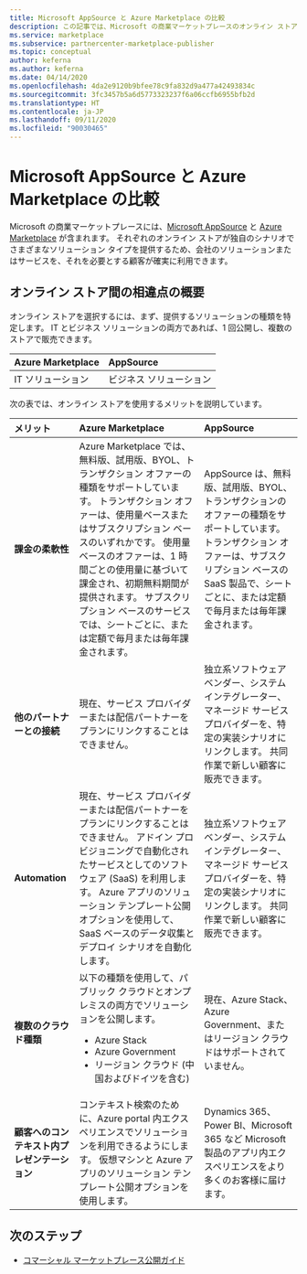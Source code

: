 ```yaml
---
title: Microsoft AppSource と Azure Marketplace の比較
description: この記事では、Microsoft の商業マーケットプレースのオンライン ストア (Microsoft AppSource と Azure Marketplace) の違いについて説明します。
ms.service: marketplace
ms.subservice: partnercenter-marketplace-publisher
ms.topic: conceptual
author: keferna
ms.author: keferna
ms.date: 04/14/2020
ms.openlocfilehash: 4da2e9120b9bfee78c9fa832d9a477a42493834c
ms.sourcegitcommit: 3fc3457b5a6d5773323237f6a06ccfb6955bfb2d
ms.translationtype: HT
ms.contentlocale: ja-JP
ms.lasthandoff: 09/11/2020
ms.locfileid: "90030465"
---
```

# <a name="comparing-microsoft-appsource-and-azure-marketplace"></a>Microsoft AppSource と Azure Marketplace の比較

Microsoft の商業マーケットプレースには、[Microsoft AppSource](https://appsource.microsoft.com) と [Azure Marketplace](https://azuremarketplace.microsoft.com) が含まれます。 それぞれのオンライン ストアが独自のシナリオでさまざまなソリューション タイプを提供するため、会社のソリューションまたはサービスを、それを必要とする顧客が確実に利用できます。

## <a name="understanding-the-differences-between-online-stores"></a>オンライン ストア間の相違点の概要

オンライン ストアを選択するには、まず、提供するソリューションの種類を特定します。 IT とビジネス ソリューションの両方であれば、1 回公開し、複数のストアで販売できます。

| Azure Marketplace | AppSource |
|:--- |:--- |
| IT ソリューション | ビジネス ソリューション |

次の表では、オンライン ストアを使用するメリットを説明しています。

| メリット | Azure Marketplace | AppSource |
|:--- |:--- | :--- |
| **課金の柔軟性** | Azure Marketplace では、無料版、試用版、BYOL、トランザクション オファーの種類をサポートしています。 トランザクション オファーは、使用量ベースまたはサブスクリプション ベースのいずれかです。 使用量ベースのオファーは、1 時間ごとの使用量に基づいて課金され、初期無料期間が提供されます。 サブスクリプション ベースのサービスでは、シートごとに、または定額で毎月または毎年課金されます。| AppSource は、無料版、試用版、BYOL、トランザクションのオファーの種類をサポートしています。 トランザクション オファーは、サブスクリプション ベースの SaaS 製品で、シートごとに、または定額で毎月または毎年課金されます。 |
|**他のパートナーとの接続**  | 現在、サービス プロバイダーまたは配信パートナーをプランにリンクすることはできません。 | 独立系ソフトウェア ベンダー、システム インテグレーター、マネージド サービス プロバイダーを、特定の実装シナリオにリンクします。 共同作業で新しい顧客に販売できます。 |
| **Automation** | 現在、サービス プロバイダーまたは配信パートナーをプランにリンクすることはできません。 アドイン プロビジョニングで自動化されたサービスとしてのソフトウェア (SaaS) を利用します。 Azure アプリのソリューション テンプレート公開オプションを使用して、SaaS ベースのデータ収集とデプロイ シナリオを自動化します。 | 独立系ソフトウェア ベンダー、システム インテグレーター、マネージド サービス プロバイダーを、特定の実装シナリオにリンクします。 共同作業で新しい顧客に販売できます。 |
| **複数のクラウド種類** | 以下の種類を使用して、パブリック クラウドとオンプレミスの両方でソリューションを公開します。<ul> <li>Azure Stack</li> <li>Azure Government</li> <li>リージョン クラウド (中国およびドイツを含む)</li></ul> | 現在、Azure Stack、Azure Government、またはリージョン クラウドはサポートされていません。 |
| **顧客へのコンテキスト内プレゼンテーション** | コンテキスト検索のために、Azure portal 内エクスペリエンスでソリューションを利用できるようにします。 仮想マシンと Azure アプリのソリューション テンプレート公開オプションを使用します。 | Dynamics 365、Power BI、Microsoft 365 など Microsoft 製品のアプリ内エクスペリエンスをより多くのお客様に届けます。 |

## <a name="next-steps"></a>次のステップ

* [コマーシャル マーケットプレース公開ガイド](marketplace-publishers-guide.md)
